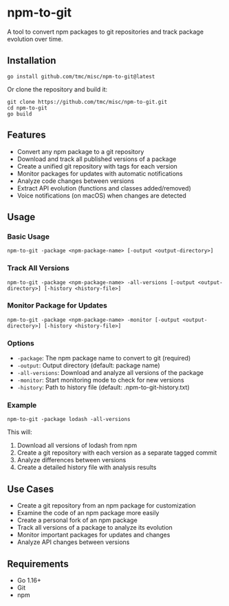 # npm-to-git

A tool to convert npm packages to git repositories and track package evolution over time.

## Installation

```
go install github.com/tmc/misc/npm-to-git@latest
```

Or clone the repository and build it:

```
git clone https://github.com/tmc/misc/npm-to-git.git
cd npm-to-git
go build
```

## Features

- Convert any npm package to a git repository
- Download and track all published versions of a package
- Create a unified git repository with tags for each version
- Monitor packages for updates with automatic notifications
- Analyze code changes between versions
- Extract API evolution (functions and classes added/removed)
- Voice notifications (on macOS) when changes are detected

## Usage

### Basic Usage

```
npm-to-git -package <npm-package-name> [-output <output-directory>]
```

### Track All Versions

```
npm-to-git -package <npm-package-name> -all-versions [-output <output-directory>] [-history <history-file>]
```

### Monitor Package for Updates

```
npm-to-git -package <npm-package-name> -monitor [-output <output-directory>] [-history <history-file>]
```

### Options

- `-package`: The npm package name to convert to git (required)
- `-output`: Output directory (default: package name)
- `-all-versions`: Download and analyze all versions of the package
- `-monitor`: Start monitoring mode to check for new versions
- `-history`: Path to history file (default: .npm-to-git-history.txt)

### Example

```
npm-to-git -package lodash -all-versions
```

This will:
1. Download all versions of lodash from npm
2. Create a git repository with each version as a separate tagged commit
3. Analyze differences between versions
4. Create a detailed history file with analysis results

## Use Cases

- Create a git repository from an npm package for customization
- Examine the code of an npm package more easily
- Create a personal fork of an npm package
- Track all versions of a package to analyze its evolution
- Monitor important packages for updates and changes
- Analyze API changes between versions

## Requirements

- Go 1.16+
- Git
- npm